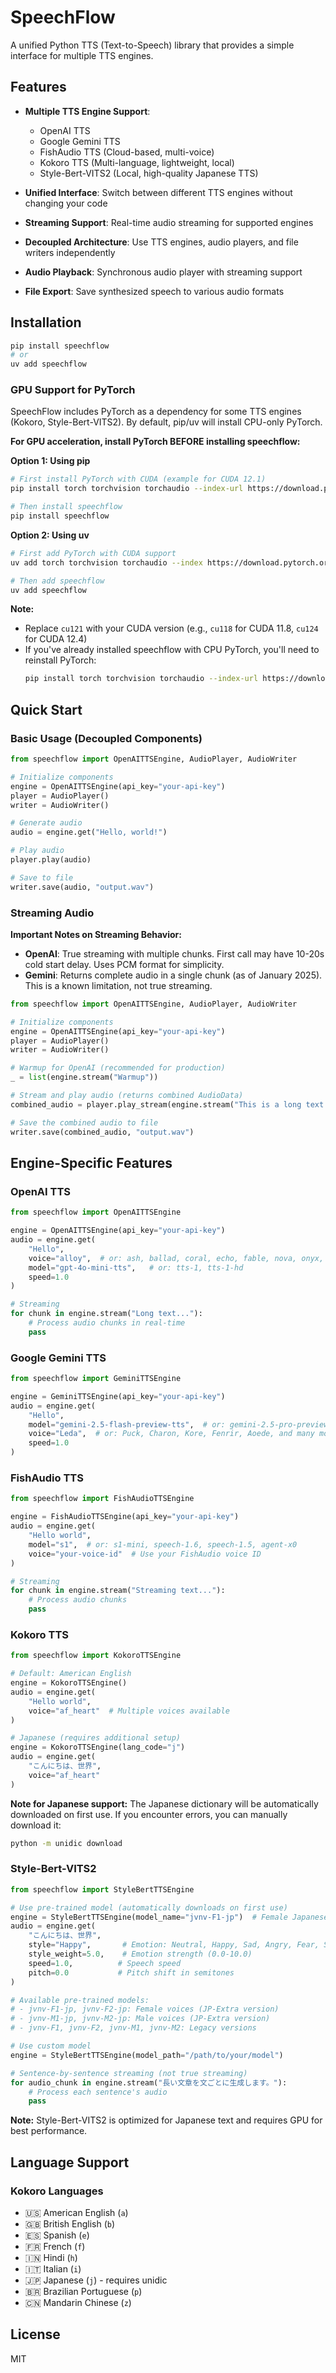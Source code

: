 # SpeechFlow

A unified Python TTS (Text-to-Speech) library that provides a simple interface for multiple TTS engines.

## Features

- **Multiple TTS Engine Support**:
  - OpenAI TTS
  - Google Gemini TTS
  - FishAudio TTS (Cloud-based, multi-voice)
  - Kokoro TTS (Multi-language, lightweight, local)
  - Style-Bert-VITS2 (Local, high-quality Japanese TTS)

- **Unified Interface**: Switch between different TTS engines without changing your code
- **Streaming Support**: Real-time audio streaming for supported engines
- **Decoupled Architecture**: Use TTS engines, audio players, and file writers independently
- **Audio Playback**: Synchronous audio player with streaming support
- **File Export**: Save synthesized speech to various audio formats

## Installation

```bash
pip install speechflow
# or
uv add speechflow
```

### GPU Support for PyTorch

SpeechFlow includes PyTorch as a dependency for some TTS engines (Kokoro, Style-Bert-VITS2). By default, pip/uv will install CPU-only PyTorch. 

**For GPU acceleration, install PyTorch BEFORE installing speechflow:**

**Option 1: Using pip**
```bash
# First install PyTorch with CUDA (example for CUDA 12.1)
pip install torch torchvision torchaudio --index-url https://download.pytorch.org/whl/cu121

# Then install speechflow
pip install speechflow
```

**Option 2: Using uv**
```bash
# First add PyTorch with CUDA support
uv add torch torchvision torchaudio --index https://download.pytorch.org/whl/cu121

# Then add speechflow
uv add speechflow
```

**Note:** 
- Replace `cu121` with your CUDA version (e.g., `cu118` for CUDA 11.8, `cu124` for CUDA 12.4)
- If you've already installed speechflow with CPU PyTorch, you'll need to reinstall PyTorch:
  ```bash
  pip install torch torchvision torchaudio --index-url https://download.pytorch.org/whl/cu121 --upgrade --force-reinstall
  ```

## Quick Start

### Basic Usage (Decoupled Components)
```python
from speechflow import OpenAITTSEngine, AudioPlayer, AudioWriter

# Initialize components
engine = OpenAITTSEngine(api_key="your-api-key")
player = AudioPlayer()
writer = AudioWriter()

# Generate audio
audio = engine.get("Hello, world!")

# Play audio
player.play(audio)

# Save to file
writer.save(audio, "output.wav")
```

### Streaming Audio

**Important Notes on Streaming Behavior:**
- **OpenAI**: True streaming with multiple chunks. First call may have 10-20s cold start delay. Uses PCM format for simplicity.
- **Gemini**: Returns complete audio in a single chunk (as of January 2025). This is a known limitation, not true streaming.

```python
from speechflow import OpenAITTSEngine, AudioPlayer, AudioWriter

# Initialize components
engine = OpenAITTSEngine(api_key="your-api-key")
player = AudioPlayer()
writer = AudioWriter()

# Warmup for OpenAI (recommended for production)
_ = list(engine.stream("Warmup"))

# Stream and play audio (returns combined AudioData)
combined_audio = player.play_stream(engine.stream("This is a long text that will be streamed..."))

# Save the combined audio to file
writer.save(combined_audio, "output.wav")
```

## Engine-Specific Features

### OpenAI TTS
```python
from speechflow import OpenAITTSEngine

engine = OpenAITTSEngine(api_key="your-api-key")
audio = engine.get(
    "Hello",
    voice="alloy",  # or: ash, ballad, coral, echo, fable, nova, onyx, sage, shimmer
    model="gpt-4o-mini-tts",   # or: tts-1, tts-1-hd
    speed=1.0
)

# Streaming
for chunk in engine.stream("Long text..."):
    # Process audio chunks in real-time
    pass
```

### Google Gemini TTS
```python
from speechflow import GeminiTTSEngine

engine = GeminiTTSEngine(api_key="your-api-key")
audio = engine.get(
    "Hello",
    model="gemini-2.5-flash-preview-tts",  # or: gemini-2.5-pro-preview-tts
    voice="Leda",  # or: Puck, Charon, Kore, Fenrir, Aoede, and many more
    speed=1.0
)
```

### FishAudio TTS
```python
from speechflow import FishAudioTTSEngine

engine = FishAudioTTSEngine(api_key="your-api-key")
audio = engine.get(
    "Hello world",
    model="s1",  # or: s1-mini, speech-1.6, speech-1.5, agent-x0
    voice="your-voice-id"  # Use your FishAudio voice ID
)

# Streaming
for chunk in engine.stream("Streaming text..."):
    # Process audio chunks
    pass
```

### Kokoro TTS
```python
from speechflow import KokoroTTSEngine

# Default: American English
engine = KokoroTTSEngine()
audio = engine.get(
    "Hello world",
    voice="af_heart"  # Multiple voices available
)

# Japanese (requires additional setup)
engine = KokoroTTSEngine(lang_code="j")
audio = engine.get(
    "こんにちは、世界",
    voice="af_heart"
)
```

**Note for Japanese support:**
The Japanese dictionary will be automatically downloaded on first use.
If you encounter errors, you can manually download it:
```bash
python -m unidic download
```

### Style-Bert-VITS2
```python
from speechflow import StyleBertTTSEngine

# Use pre-trained model (automatically downloads on first use)
engine = StyleBertTTSEngine(model_name="jvnv-F1-jp")  # Female Japanese voice
audio = engine.get(
    "こんにちは、世界",
    style="Happy",       # Emotion: Neutral, Happy, Sad, Angry, Fear, Surprise, Disgust
    style_weight=5.0,    # Emotion strength (0.0-10.0)
    speed=1.0,          # Speech speed
    pitch=0.0           # Pitch shift in semitones
)

# Available pre-trained models:
# - jvnv-F1-jp, jvnv-F2-jp: Female voices (JP-Extra version)
# - jvnv-M1-jp, jvnv-M2-jp: Male voices (JP-Extra version)  
# - jvnv-F1, jvnv-F2, jvnv-M1, jvnv-M2: Legacy versions

# Use custom model
engine = StyleBertTTSEngine(model_path="/path/to/your/model")

# Sentence-by-sentence streaming (not true streaming)
for audio_chunk in engine.stream("長い文章を文ごとに生成します。"):
    # Process each sentence's audio
    pass
```

**Note:** Style-Bert-VITS2 is optimized for Japanese text and requires GPU for best performance.

## Language Support

### Kokoro Languages
- 🇺🇸 American English (`a`)
- 🇬🇧 British English (`b`)
- 🇪🇸 Spanish (`e`)
- 🇫🇷 French (`f`)
- 🇮🇳 Hindi (`h`)
- 🇮🇹 Italian (`i`)
- 🇯🇵 Japanese (`j`) - requires unidic
- 🇧🇷 Brazilian Portuguese (`p`)
- 🇨🇳 Mandarin Chinese (`z`)

## License

MIT